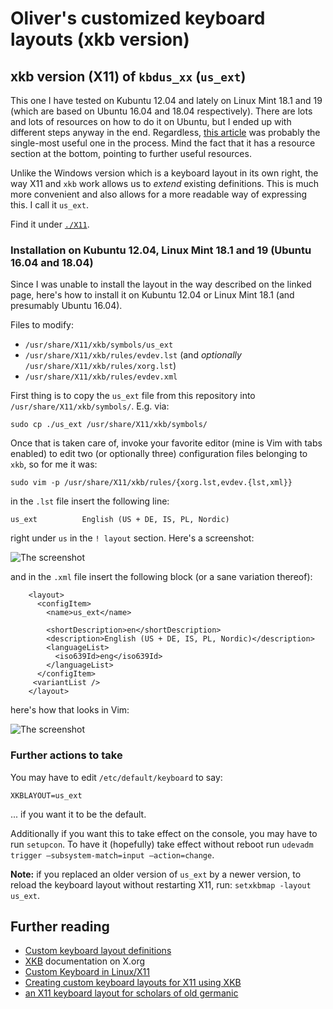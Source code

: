 ﻿# Oliver's customized keyboard layouts (xkb version)

## xkb version (X11) of `kbdus_xx` (`us_ext`)

This one I have tested on Kubuntu 12.04 and lately on Linux Mint 18.1 and 19 (which are based on Ubuntu 16.04 and 18.04 respectively). There are lots and lots of resources on how to do it on Ubuntu, but I ended up with different steps anyway in the end. Regardless, [this article](http://michal.kosmulski.org/computing/articles/custom-keyboard-layouts-xkb.html) was probably the single-most useful one in the process. Mind the fact that it has a resource section at the bottom, pointing to further useful resources.

Unlike the Windows version which is a keyboard layout in its own right, the way X11 and `xkb` work allows us to *extend* existing definitions. This is much more convenient and also allows for a more readable way of expressing this. I call it `us_ext`.

Find it under [`./X11`](https://bitbucket.org/assarbad/kbd_layouts/src//X11/).

### Installation on Kubuntu 12.04, Linux Mint 18.1 and 19 (Ubuntu 16.04 and 18.04)

Since I was unable to install the layout in the way described on the linked page, here's how to install it on Kubuntu 12.04 or Linux Mint 18.1 (and presumably Ubuntu 16.04).

Files to modify:

* `/usr/share/X11/xkb/symbols/us_ext`
* `/usr/share/X11/xkb/rules/evdev.lst` (and _optionally_ `/usr/share/X11/xkb/rules/xorg.lst`)
* `/usr/share/X11/xkb/rules/evdev.xml`

First thing is to copy the `us_ext` file from this repository into `/usr/share/X11/xkb/symbols/`. E.g. via:

    sudo cp ./us_ext /usr/share/X11/xkb/symbols/

Once that is taken care of, invoke your favorite editor (mine is Vim with tabs enabled) to edit two (or optionally three) configuration files belonging to `xkb`, so for me it was:

    sudo vim -p /usr/share/X11/xkb/rules/{xorg.lst,evdev.{lst,xml}}

in the `.lst` file insert the following line:

    us_ext          English (US + DE, IS, PL, Nordic)

right under `us` in the `! layout` section. Here's a screenshot:

![The screenshot](https://bitbucket.org/assarbad/kbd_layouts/raw/tip/images/evdev_lst.png)

and in the `.xml` file insert the following block (or a sane variation thereof):

```
    <layout>
      <configItem>
        <name>us_ext</name>

        <shortDescription>en</shortDescription>
        <description>English (US + DE, IS, PL, Nordic)</description>
        <languageList>
          <iso639Id>eng</iso639Id>
        </languageList>
      </configItem>
     <variantList />
    </layout>
```

here's how that looks in Vim:

![The screenshot](https://bitbucket.org/assarbad/kbd_layouts/raw/tip/images/evdev_xml.png)

### Further actions to take

You may have to edit `/etc/default/keyboard` to say:

```
XKBLAYOUT=us_ext
```

... if you want it to be the default.

Additionally if you want this to take effect on the console, you may have to run `setupcon`. To have it (hopefully) take effect without reboot run `udevadm trigger —subsystem-match=input —action=change`.

**Note:** if you replaced an older version of `us_ext` by a newer version, to reload the keyboard layout without restarting X11, run: `setxkbmap -layout us_ext`.

## Further reading

* [Custom keyboard layout definitions](https://help.ubuntu.com/community/Custom%20keyboard%20layout%20definitions)
* [XKB](https://www.x.org/wiki/XKB/) documentation on X.org
* [Custom Keyboard in Linux/X11](http://people.uleth.ca/~daniel.odonnell/Blog/custom-keyboard-in-linuxx11)
* [Creating custom keyboard layouts for X11 using XKB](https://michal.kosmulski.org/computing/articles/custom-keyboard-layouts-xkb.html)
* [an X11 keyboard layout for scholars of old germanic](https://swanrad.ch/an-x11-keyboard-layout-for-scholars-of-old-germanic/)
